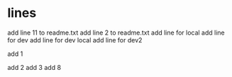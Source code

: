 # lines
add line 11 to readme.txt
add line 2  to readme.txt
add line for local
add line for dev
add line for dev local
add line for dev2

add 1

add 2
add 3
add 8

